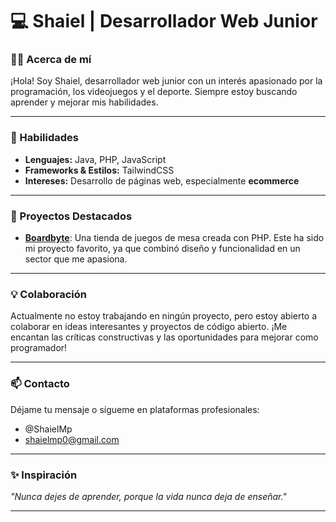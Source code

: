 # 💻 Shaiel | Desarrollador Web Junior  

### 👨‍💻 Acerca de mí  
¡Hola! Soy Shaiel, desarrollador web junior con un interés apasionado por la programación, los videojuegos y el deporte. Siempre estoy buscando aprender y mejorar mis habilidades.  

---

### 🚀 Habilidades  
- **Lenguajes:** Java, PHP, JavaScript  
- **Frameworks & Estilos:** TailwindCSS  
- **Intereses:** Desarrollo de páginas web, especialmente **ecommerce**  

---

### 💼 Proyectos Destacados  
- **[Boardbyte](#)**: Una tienda de juegos de mesa creada con PHP. Este ha sido mi proyecto favorito, ya que combinó diseño y funcionalidad en un sector que me apasiona.  

---

### 💡 Colaboración  
Actualmente no estoy trabajando en ningún proyecto, pero estoy abierto a colaborar en ideas interesantes y proyectos de código abierto. ¡Me encantan las críticas constructivas y las oportunidades para mejorar como programador!  

---

### 📫 Contacto  
Déjame tu mensaje o sígueme en plataformas profesionales:   
- @ShaielMp  
- shaielmp0@gmail.com 

---

### ✨ Inspiración  
*"Nunca dejes de aprender, porque la vida nunca deja de enseñar."*  

---  

